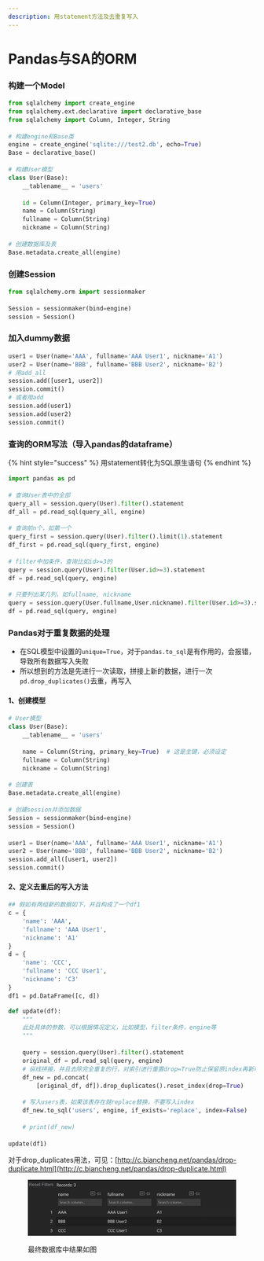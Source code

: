 ```yaml
---
description: 用statement方法及去重复写入
---
```


# Pandas与SA的ORM

### 构建一个Model

```python
from sqlalchemy import create_engine
from sqlalchemy.ext.declarative import declarative_base
from sqlalchemy import Column, Integer, String

# 构建engine和Base类
engine = create_engine('sqlite:///test2.db', echo=True)
Base = declarative_base()

# 构建User模型
class User(Base):
    __tablename__ = 'users'

    id = Column(Integer, primary_key=True)
    name = Column(String)
    fullname = Column(String)
    nickname = Column(String)

# 创建数据库及表
Base.metadata.create_all(engine)
```

### 创建Session

```python
from sqlalchemy.orm import sessionmaker

Session = sessionmaker(bind=engine)
session = Session()
```

### 加入dummy数据

```python
user1 = User(name='AAA', fullname='AAA User1', nickname='A1')
user2 = User(name='BBB', fullname='BBB User2', nickname='B2')
# 用add_all
session.add([user1, user2])
session.commit()
# 或者用add
session.add(user1)
session.add(user2)
session.commit()
```

### 查询的ORM写法（导入pandas的dataframe）

{% hint style="success" %}
用statement转化为SQL原生语句
{% endhint %}

```python
import pandas as pd

# 查询User表中的全部
query_all = session.query(User).filter().statement   
df_all = pd.read_sql(query_all, engine)

# 查询前n个，如第一个
query_first = session.query(User).filter().limit(1).statement   
df_first = pd.read_sql(query_first, engine)

# filter中加条件，查询比如id>=3的
query = session.query(User).filter(User.id>=3).statement   
df = pd.read_sql(query, engine)

# 只要列出某几列，如fullname, nickname
query = session.query(User.fullname,User.nickname).filter(User.id>=3).statement   
df = pd.read_sql(query, engine)

```

### Pandas对于重复数据的处理

* 在SQL模型中设置的`unique=True`，对于`pandas.to_sql`是有作用的，会报错，导致所有数据写入失败
* 所以想到的方法是先进行一次读取，拼接上新的数据，进行一次`pd.drop_duplicates()`去重，再写入

#### 1、创建模型

```python
# User模型
class User(Base):
    __tablename__ = 'users'

    name = Column(String, primary_key=True)  # 这是主键，必须设定
    fullname = Column(String)
    nickname = Column(String)

# 创建表  
Base.metadata.create_all(engine)

# 创建session并添加数据
Session = sessionmaker(bind=engine)
session = Session()

user1 = User(name='AAA', fullname='AAA User1', nickname='A1')
user2 = User(name='BBB', fullname='BBB User2', nickname='B2')
session.add_all([user1, user2])
session.commit()
```

#### 2、定义去重后的写入方法

```python
## 假如有两组新的数据如下，并且构成了一个df1
c = {
    'name': 'AAA',
    'fullname': 'AAA User1',
    'nickname': 'A1'
}
d = {
    'name': 'CCC',
    'fullname': 'CCC User1',
    'nickname': 'C3'
}
df1 = pd.DataFrame([c, d])
```

```python
def update(df):
    """
    此处具体的参数，可以根据情况定义，比如模型，filter条件，engine等
    """
    
    query = session.query(User).filter().statement
    original_df = pd.read_sql(query, engine)
    # 纵线拼接，并且去除完全重复的行，对索引进行重置drop=True防止保留原index再新增一列
    df_new = pd.concat(
        [original_df, df]).drop_duplicates().reset_index(drop=True)

    # 写入users表，如果该表存在就replace替换，不要写入index
    df_new.to_sql('users', engine, if_exists='replace', index=False)

    # print(df_new)

update(df1)
```

对于drop\_duplicates用法，可见：[http://c.biancheng.net/pandas/drop-duplicate.html](http://c.biancheng.net/pandas/drop-duplicate.html)

<figure><img src="../.gitbook/assets/image.png" alt=""><figcaption><p>最终数据库中结果如图</p></figcaption></figure>
